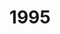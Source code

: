---
title: '1995'
countries:
- country: AUS
  indice: 0.4012895997711614
- country: AUT
  indice: 0.35313989048686606
- country: BEL
  indice: 0.3864050300187845
- country: CZE
  indice: 0.30867443300861014
- country: DNK
  indice: 0.388830284604297
- country: FIN
  indice: 0.34271145585463086
- country: FRA
  indice: 0.41441115810238893
- country: DEU
  indice: 0.38508687468762737
- country: GRC
  indice: 0.37661817098683964
- country: HUN
  indice: 0.34560332185060905
- country: ISL
  indice: 0.35670637651235665
- country: IRL
  indice: 0.3600696224032464
- country: ITA
  indice: 0.3670907451404157
- country: JPN
  indice: 0.34237828394907144
- country: KOR
  indice: 0.31151762042058934
- country: LUX
  indice: 0.4678821235960647
- country: MEX
  indice: 0.3365242069957797
- country: NLD
  indice: 0.400331320510598
- country: NZL
  indice: 0.38457395336948375
- country: NOR
  indice: 0.36151212669775473
- country: POL
  indice: 0.2843915148242793
- country: PRT
  indice: 0.36048695921870766
- country: SVK
  indice: 0.38070560697333483
- country: ESP
  indice: 0.34266375332946714
- country: SWE
  indice: 0.37217737647303095
- country: CHE
  indice: 0.36328277822773786
- country: GBR
  indice: 0.42430879151824347
- country: CHN
  indice: 0.22761646602549543
- country: EST
  indice: 0.35534220213551665
- country: SVN
  indice: 0.33871171871340167
- country: ZAF
  indice: 0.36345833337328365
- country: EA
  indice: 0.3833703590249043
- country: EU
  indice: 0.3804350358887456
- country: ISR
  indice: 0.413060634278276
- country: BRA
  indice: 0.3150543751772661
- country: LVA
  indice: 0.32009040330169664
- country: CRI
  indice: 0.30766045248109064
- country: LTU
  indice: 0.3013787203485834
---